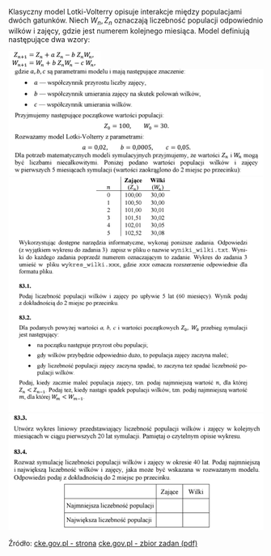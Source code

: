 Klasyczny model Lotki-Volterry opisuje interakcje między populacjami dwóch gatunków. Niech $W_n, Z_n$ oznaczają liczebność populacji odpowiednio wilków i zajęcy, gdzie jest numerem kolejnego miesiąca. Model definiują następujące dwa wzory:

![](/assets/1.png)
![](/assets/2.png)
![](/assets/3.png)
![](/assets/4.png)

Źródło:
[cke.gov.pl - strona](https://cke.gov.pl/egzamin-maturalny/egzamin-maturalny-w-formule-2015/materialy-dodatkowe/materialy-dla-uczniow-i-nauczycieli/zbiory-zadan/)
[cke.gov.pl - zbior zadan (pdf)](https://cke.gov.pl/images/_EGZAMIN_MATURALNY_OD_2015/Materialy/Zbiory_zadan/Matura_Zbi%C3%B3r_zada%C5%84_Informatyka.pdf)